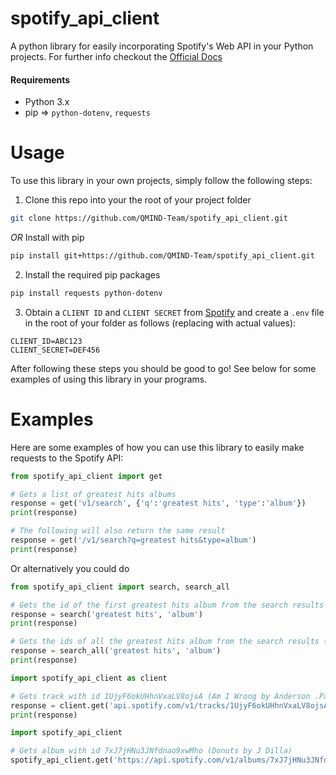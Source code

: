 # spotify_api_client

A python library for easily incorporating Spotify's Web API in your Python projects. For further info checkout the [Official Docs](https://developer.spotify.com/documentation/web-api/reference/)

#### Requirements

- Python 3.x
- pip => `python-dotenv`, `requests`

# Usage

To use this library in your own projects, simply follow the following steps:

1. Clone this repo into your the root of your project folder

```bash
git clone https://github.com/QMIND-Team/spotify_api_client.git
```

_OR_ Install with pip

```bash
pip install git+https://github.com/QMIND-Team/spotify_api_client.git
```

2. Install the required pip packages

```bash
pip install requests python-dotenv
```

3. Obtain a `CLIENT ID` and `CLIENT SECRET` from [Spotify](https://developer.spotify.com/dashboard/applications) and create a `.env` file in the root of your folder as follows (replacing with actual values):

```
CLIENT_ID=ABC123
CLIENT_SECRET=DEF456
```

After following these steps you should be good to go! See below for some examples of using this library in your programs.

# Examples

Here are some examples of how you can use this library to easily make requests to the Spotify API:

```python
from spotify_api_client import get

# Gets a list of greatest hits albums
response = get('v1/search', {'q':'greatest hits', 'type':'album'})
print(response)

# The following will also return the same result
response = get('/v1/search?q=greatest hits&type=album')
print(response)
```

Or alternatively you could do

```python
from spotify_api_client import search, search_all

# Gets the id of the first greatest hits album from the search results
response = search('greatest hits', 'album')
print(response)

# Gets the ids of all the greatest hits album from the search results (limit 20)
response = search_all('greatest hits', 'album')
print(response)
```

```python
import spotify_api_client as client

# Gets track with id 1UjyF6okUHhnVxaLV8ojsA (Am I Wrong by Anderson .Paak)
response = client.get('api.spotify.com/v1/tracks/1UjyF6okUHhnVxaLV8ojsA')
print(response)
```

```python
import spotify_api_client

# Gets album with id 7xJ7jHNu3JNfdnao9xwMho (Donuts by J Dilla)
spotify_api_client.get('https://api.spotify.com/v1/albums/7xJ7jHNu3JNfdnao9xwMho')
```

